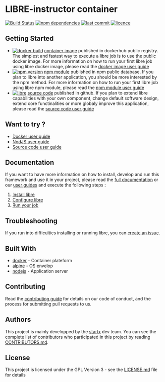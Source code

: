 # LIBRE-instructor container

[![Build Status](https://travis-ci.org/startxfr/libre.svg?branch=stable)](https://travis-ci.org/startxfr/libre) [![npm dependencies](https://david-dm.org/startxfr/libre.svg)](https://www.npmjs.com/package/libre) [![last commit](https://img.shields.io/github/last-commit/startxfr/libre.svg)](https://github.com/startxfr/libre) [![licence](https://img.shields.io/github/license/startxfr/libre.svg)](https://github.com/startxfr/libre)

## Getting Started

- [![docker build](https://img.shields.io/docker/build/startx/libre.svg)](https://hub.docker.com/r/startx/libre/) [container image](https://hub.docker.com/r/startx/libre) published in dockerhub public registry. The simplest and fastest way to execute a libre job is to use the public docker image. For more information on how to run your first libre job using libre docker image, please read the [docker image user guide](https://github.com/startxfr/libre/tree/master/docs/guides/USE_docker.md)
- [![npm version](https://badge.fury.io/js/libre.svg)](https://www.npmjs.com/package/libre) [npm module](https://www.npmjs.com/package/libre) published in npm public database. If you plan to libre into another application, you should be more interested by the npm method. For more information on how to run your first libre job using libre npm module, please read the [npm module user guide](https://github.com/startxfr/libre/tree/master/docs/guides/USE_npm.md)
- [![libre](https://img.shields.io/badge/latest-v0.5.39-blue.svg)](https://github.com/startxfr/libre) [source code](https://github.com/startxfr/libre/tree/master) published in github. If you plan to extend libre capabilities with your own component, change default software design, extend core functinalities or more globaly improve this application, please read the [source code user guide](https://github.com/startxfr/libre/tree/master/docs/guides/USE_source.md)

## Want to try ?

- [Docker user guide](https://github.com/startxfr/libre/tree/stable/docs/guides/USE_docker.md)
- [NodJS user guide](https://github.com/startxfr/libre/tree/stable/docs/guides/USE_npm.md)
- [Source code user guide](https://github.com/startxfr/libre/tree/stable/docs/guides/USE_source.md)

## Documentation

If you want to have more information on how to install, develop and run this framework and use it in your project, please read the [full documentation](https://github.com/startxfr/libre/tree/stable/docs/README.md) or our [user guides](https://github.com/startxfr/libre/tree/stable/docs/guides/README.md) and execute the following steps :
1. [Install libre](https://github.com/startxfr/libre/tree/stable/docs/guides/1.Install.md)
2. [Configure libre](https://github.com/startxfr/libre/tree/stable/docs/guides/2.Configure.md)
3. [Run your job](https://github.com/startxfr/libre/tree/stable/docs/guides/3.Run.md)

## Troubleshooting

If you run into difficulties installing or running libre, you can [create an issue](https://github.com/startxfr/libre/issues/new).

## Built With

* [docker](https://www.docker.com/) - Container plateform
* [alpine](https://alpinelinux.org/) - OS envelop
* [nodejs](https://nodejs.org) - Application server

## Contributing

Read the [contributing guide](../../CONTRIBUTING.md) for details on our code of conduct, and the process for submitting pull requests to us.

## Authors

This project is mainly developped by the [startx](https://www.startx.fr) dev team. You can see the complete list of contributors who participated in this project by reading [CONTRIBUTORS.md](https://github.com/startxfr/libre/tree/stable/docs/CONTRIBUTORS.md).

## License

This project is licensed under the GPL Version 3 - see the [LICENSE.md](https://github.com/startxfr/libre/tree/stable/docs/LICENSE.md) file for details
